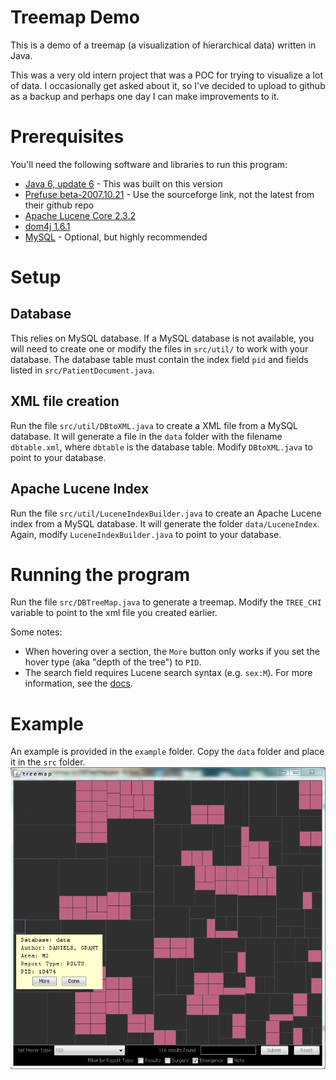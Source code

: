 # Treemap Demo
This is a demo of a treemap (a visualization of hierarchical data) written in Java.

This was a very old intern project that was a POC for trying to visualize a lot of data. I occasionally get asked about it, so I've decided to upload to github as a backup and perhaps one day I can make improvements to it.

# Prerequisites
You'll need the following software and libraries to run this program:
* [Java 6, update 6](http://www.oracle.com/technetwork/java/javase/downloads/java-archive-downloads-javase6-419409.html) - This was built on this version
* [Prefuse beta-2007.10.21](http://prefuse.org/) - Use the sourceforge link, not the latest from their github repo
* [Apache Lucene Core 2.3.2](https://lucene.apache.org/core/)
* [dom4j 1.6.1](https://dom4j.github.io/)
* [MySQL](https://www.mysql.com/) - Optional, but highly recommended

# Setup
## Database
This relies on MySQL database. If a MySQL database is not available, you will need to create one or modify the files in `src/util/` to work with your database. The database table must contain the index field `pid` and fields listed in `src/PatientDocument.java`.

## XML file creation
Run the file `src/util/DBtoXML.java` to create a XML file from a MySQL database. It will generate a file in the `data` folder with the filename `dbtable.xml`, where `dbtable` is the database table. Modify `DBtoXML.java` to point to your database.

## Apache Lucene Index
Run the file `src/util/LuceneIndexBuilder.java` to create an Apache Lucene index from a MySQL database. It will generate the folder `data/LuceneIndex`. Again, modify `LuceneIndexBuilder.java` to point to your database.

# Running the program
Run the file `src/DBTreeMap.java` to generate a treemap. Modify the `TREE_CHI` variable to point to the xml file you created earlier.

Some notes:
* When hovering over a section, the `More` button only works if you set the hover type (aka "depth of the tree") to `PID`.
* The search field requires Lucene search syntax (e.g. `sex:M`). For more information, see the [docs](https://lucene.apache.org/core/2_9_4/queryparsersyntax.html).

# Example
An example is provided in the `example` folder. Copy the `data` folder and place it in the `src` folder.
![Example treemap](./example/example.png)